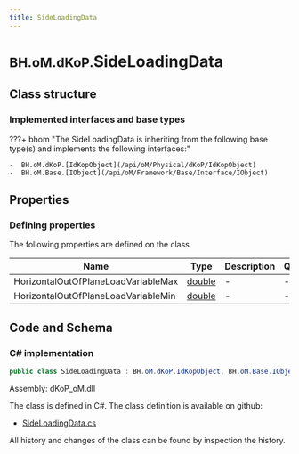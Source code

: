 ```yaml
---
title: SideLoadingData
---
```


# <small>BH.oM.dKoP.</small>**SideLoadingData**



## Class structure

### Implemented interfaces and base types

???+ bhom "The SideLoadingData is inheriting from the following base type(s) and implements the following interfaces:"

    -  BH.oM.dKoP.[IdKopObject](/api/oM/Physical/dKoP/IdKopObject)
    -  BH.oM.Base.[IObject](/api/oM/Framework/Base/Interface/IObject)


## Properties



### Defining properties

The following properties are defined on the class

| Name             | Type             | Description      | Quantity         |
|------------------|------------------|------------------|------------------|
| HorizontalOutOfPlaneLoadVariableMax | [double](https://learn.microsoft.com/en-us/dotnet/api/System.Double?view=netstandard-2.0) | - | - |
| HorizontalOutOfPlaneLoadVariableMin | [double](https://learn.microsoft.com/en-us/dotnet/api/System.Double?view=netstandard-2.0) | - | - |


## Code and Schema

### C# implementation

``` C# title="C#"
public class SideLoadingData : BH.oM.dKoP.IdKopObject, BH.oM.Base.IObject
```

Assembly: dKoP_oM.dll

The class is defined in C#. The class definition is available on github:

- [SideLoadingData.cs](https://github.com/BHoM/dKoP_Toolkit/blob/develop/dKoP_oM/Interfaces\SideLoadingData.cs)

All history and changes of the class can be found by inspection the history.
